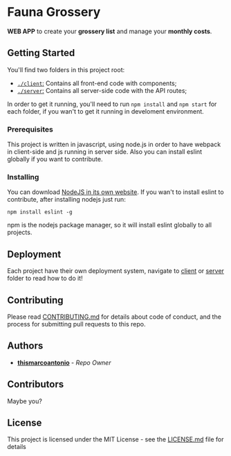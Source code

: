 # Fauna Grossery
**WEB APP** to create your **grossery list** and manage your **monthly costs**.

## Getting Started
You'll find two folders in this project root:
- [`./client`:](./client) Contains all front-end code with components;
- [`./server`:](./server) Contains all server-side code with the API routes;

In order to get it running, you'll need to run `npm install` and `npm start` for each folder, if you wan't to get it running in develoment environment. 

### Prerequisites
This project is written in javascript, using node.js in order to have webpack in client-side and js running in server side. Also you can install eslint globally if you want to contribute.

### Installing
You can download [NodeJS in its own website](https://nodejs.org/en/download/).
If you wan't to install eslint to contribute, after installing nodejs just run:
```
npm install eslint -g
```
npm is the nodejs package manager, so it will install eslint globally to all projects.

## Deployment
Each project have their own deployment system, navigate to [client](./client) or [server](./server) folder to read how to do it!

## Contributing
Please read [CONTRIBUTING.md](./contributing.md) for details about code of conduct, and the process for submitting pull requests to this repo.

## Authors
* [**thismarcoantonio**](https://github.com/thismarcoantonio) - *Repo Owner*

## Contributors
Maybe you?

## License
This project is licensed under the MIT License - see the [LICENSE.md](LICENSE.md) file for details
